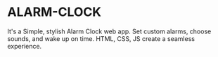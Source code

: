 # ALARM-CLOCK
It's a Simple, stylish Alarm Clock web app. Set custom alarms, choose sounds, and wake up on time. HTML, CSS, JS create a seamless experience.
